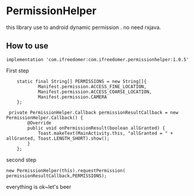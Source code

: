 # PermissionHelper
this library use to android dynamic permission . no need rxjava.

## How to use

```
implementation 'com.ifreedomer:com.ifreedomer.permissionhelper:1.0.5'
```

First step
```
    static final String[] PERMISSIONS = new String[]{
            Manifest.permission.ACCESS_FINE_LOCATION,
            Manifest.permission.ACCESS_COARSE_LOCATION,
            Manifest.permission.CAMERA
    };

 private PermissionHelper.Callback permissionResultCallback = new PermissionHelper.Callback() {
        @Override
        public void onPermissionResult(boolean allGranted) {
            Toast.makeText(MainActivity.this, "allGranted = " + allGranted, Toast.LENGTH_SHORT).show();
        }
    };

 ```
second step
```
new PermissionHelper(this).requestPermission( permissionResultCallback,PERMISSIONS);
```
everything is ok~let's beer
